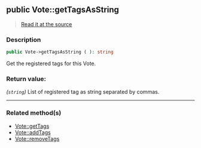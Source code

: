 ## public Vote::getTagsAsString

> [Read it at the source](https://github.com/julien-boudry/Condorcet/blob/master/src/Vote.php#L246)

### Description    

```php
public Vote->getTagsAsString ( ): string
```

Get the registered tags for this Vote.
    

### Return value:   

*(`string`)* List of registered tag as string separated by commas.


---------------------------------------

### Related method(s)      

* [Vote::getTags](/Docs/ApiReferences/Vote%20Class/public%20Vote--getTags.md)    
* [Vote::addTags](/Docs/ApiReferences/Vote%20Class/public%20Vote--addTags.md)    
* [Vote::removeTags](/Docs/ApiReferences/Vote%20Class/public%20Vote--removeTags.md)    
